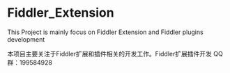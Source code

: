 # Fiddler_Extension
This Project is mainly focus on Fiddler Extension and Fiddler plugins development


本项目主要关注于Fiddler扩展和插件相关的开发工作。Fiddler扩展插件开发 QQ群：199584928
